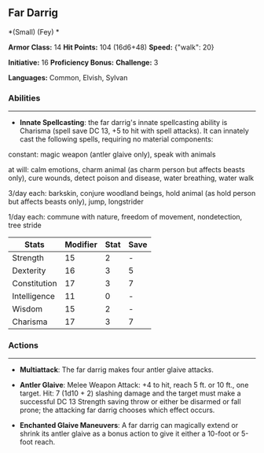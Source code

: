 ## Far Darrig
*(Small) (Fey) *

**Armor Class:** 14
**Hit Points:** 104 (16d6+48)
**Speed:** {"walk": 20}

**Initiative:** 16
**Proficiency Bonus:**
**Challenge:** 3

**Languages:** Common, Elvish, Sylvan

### Abilities
 --- 
- **Innate Spellcasting**: the far darrig's innate spellcasting ability is Charisma (spell save DC 13, +5 to hit with spell attacks). It can innately cast the following spells, requiring no material components:

constant: magic weapon (antler glaive only), speak with animals

at will: calm emotions, charm animal (as charm person but affects beasts only), cure wounds, detect poison and disease, water breathing, water walk

3/day each: barkskin, conjure woodland beings, hold animal (as hold person but affects beasts only), jump, longstrider

1/day each: commune with nature, freedom of movement, nondetection, tree stride



| Stats | Modifier | Stat | Save
| ---- | ---- | ---- | ---- |
| Strength | 15 | 2 | - |
| Dexterity | 16 | 3 | 5 |
| Constitution | 17 | 3 | 7 |
| Intelligence | 11 | 0 | - |
| Wisdom | 15 | 2 | - |
| Charisma | 17 | 3 | 7 |

### Actions
 --- 
- **Multiattack**: The far darrig makes four antler glaive attacks.

- **Antler Glaive**: Melee Weapon Attack: +4 to hit, reach 5 ft. or 10 ft., one target. Hit: 7 (1d10 + 2) slashing damage and the target must make a successful DC 13 Strength saving throw or either be disarmed or fall prone; the attacking far darrig chooses which effect occurs.

- **Enchanted Glaive Maneuvers**: A far darrig can magically extend or shrink its antler glaive as a bonus action to give it either a 10-foot or 5-foot reach.


